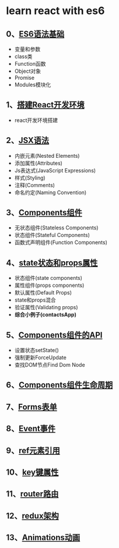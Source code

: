 # learn react with es6

## 0、[ES6语法基础](./00-es6-notes)

* 变量和参数
* class类
* Function函数
* Object对象
* Promise
* Modules模块化

## 1、[搭建React开发环境](./environment_setup)

* react开发环境搭建

## 2、[JSX语法](./jsx)

* 内嵌元素(Nested Elements)
* 添加属性(Attributes)
* Js表达式(JavaScript Expressions)
* 样式(Styling)
* 注释(Comments)
* 命名约定(Naming Convention)

## 3、[Components组件](./components)

* 无状态组件(Stateless Components)
* 状态组件(Stateful Components)
* 函数式声明组件(Function Components)

## 4、[state状态和props属性](./state_props)

* 状态组件(state components)
* 属性组件(props components)
* 默认属性(Default Props)
* state和props混合
* 验证属性(Validating props)
* **综合小例子(contactsApp)**

## 5、[Components组件的API](./componentapi)

* 设置状态setState()
* 强制更新ForceUpdate
* 查找DOM节点Find Dom Node

## 6、[Components组件生命周期](./lifecyclemethods)

## 7、[Forms表单](./forms)

## 8、[Event事件](./events)

## 9、[ref元素引用](./ref)

## 10、[key键属性](./key)

## 11、[router路由](./router)

## 12、[redux架构](./redux)

## 13、[Animations动画](./animations)
